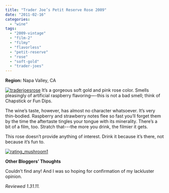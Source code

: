 ```yaml
---
title: "Trader Joe’s Petit Reserve Rose 2009"
date: "2011-02-16"
categories: 
  - "wine"
tags: 
  - "2009-vintage"
  - "film-2"
  - "filmy"
  - "flavorless"
  - "petit-reserve"
  - "rose"
  - "soft-gold"
  - "trader-joes"
---
```


**Region:** Napa Valley, CA

[![](http://s3.amazonaws.com/thegourmez-wpmedia/2011/02/traderjoesrose.jpg "traderjoesrose")](http://s3.amazonaws.com/thegourmez-wpmedia/2011/02/traderjoesrose.jpg) It’s a gorgeous soft gold and pink rose color. Smells pleasingly of artificial raspberry flavoring—-this is not a bad smell; think of Chapstick or Fun Dips.

The wine’s taste, however, has almost no character whatsoever. It’s very thin-bodied. Raspberry and strawberry notes flee so fast you’ll forget them by the time the aftertaste tingles your tongue with its minerality. There’s a bit of a film, too. Stratch that---the more you drink, the filmier it gets.

This rose doesn’t provide anything of interest. Drink it because it’s there, not because it’s fun to.

[![](http://s3.amazonaws.com/thegourmez-wpmedia/2009/04/rating_mushroom1.gif "rating_mushroom1")](http://s3.amazonaws.com/thegourmez-wpmedia/2009/04/rating_mushroom1.gif)

**Other Bloggers’ Thoughts**

Couldn’t find any! And I was so hoping for confirmation of my lackluster opinion.

_Reviewed 1.31.11._
